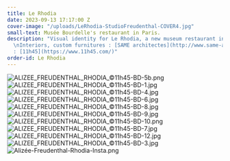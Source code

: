 ```yaml
---
title: Le Rhodia
date: 2023-09-13 17:17:00 Z
cover-image: "/uploads/LeRhodia-StudioFreudenthal-COVER4.jpg"
small-text: Musée Bourdelle's restaurant in Paris.
description: "Visual identity for Le Rhodia, a new museum restaurant in Paris.<br>
  \nInteriors, custom furnitures : [SAME architectes](http://www.same-architectes.com/).<br>\nPhotography
  : [11h45](https://www.11h45.com/)"
order-id: Le Rhodia
---
```


![ALIZEE_FREUDENTHAL_RHODIA_©11h45-BD-5b.png](/uploads/ALIZEE_FREUDENTHAL_RHODIA_%C2%A911h45-BD-5b.png)![ALIZEE_FREUDENTHAL_RHODIA_©11h45-BD-1.jpg](/uploads/ALIZEE_FREUDENTHAL_RHODIA_%C2%A911h45-BD-1.jpg)![ALIZEE_FREUDENTHAL_RHODIA_©11h45-BD-4.jpg](/uploads/ALIZEE_FREUDENTHAL_RHODIA_%C2%A911h45-BD-4.jpg)![ALIZEE_FREUDENTHAL_RHODIA_©11h45-BD-6.jpg](/uploads/ALIZEE_FREUDENTHAL_RHODIA_%C2%A911h45-BD-6.jpg)![ALIZEE_FREUDENTHAL_RHODIA_©11h45-BD-8.jpg](/uploads/ALIZEE_FREUDENTHAL_RHODIA_%C2%A911h45-BD-8.jpg)![ALIZEE_FREUDENTHAL_RHODIA_©11h45-BD-9.jpg](/uploads/ALIZEE_FREUDENTHAL_RHODIA_%C2%A911h45-BD-9.jpg)![ALIZEE_FREUDENTHAL_RHODIA_©11h45-BD-10.png](/uploads/ALIZEE_FREUDENTHAL_RHODIA_%C2%A911h45-BD-10.png)![ALIZEE_FREUDENTHAL_RHODIA_©11h45-BD-7.jpg](/uploads/ALIZEE_FREUDENTHAL_RHODIA_%C2%A911h45-BD-7.jpg)![ALIZEE_FREUDENTHAL_RHODIA_©11h45-BD-12.jpg](/uploads/ALIZEE_FREUDENTHAL_RHODIA_%C2%A911h45-BD-12.jpg)![ALIZEE_FREUDENTHAL_RHODIA_©11h45-BD-3.jpg](/uploads/ALIZEE_FREUDENTHAL_RHODIA_%C2%A911h45-BD-3.jpg)![Alizée-Freudenthal-Rhodia-Insta.png](/uploads/Alize%CC%81e-Freudenthal-Rhodia-Insta.png)